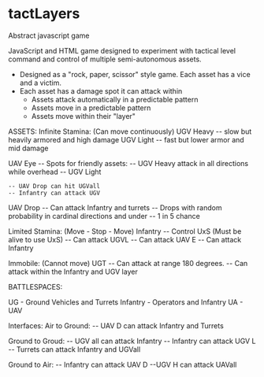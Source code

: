 # tactLayers
Abstract javascript game

JavaScript and HTML game designed to experiment with tactical level command and control
of multiple semi-autonomous assets.
- Designed as a "rock, paper, scissor" style game. Each asset has a vice and a victim.
- Each asset has a damage spot it can attack within
  - Assets attack automatically in a predictable pattern
  - Assets move in a predictable pattern
  - Assets move within their "layer"

ASSETS:
Infinite Stamina: (Can move continuously)
  UGV Heavy -- slow but heavily armored and high damage
  UGV Light -- fast but lower armor and mid damage

  UAV Eye -- Spots for friendly assets:
    -- UGV Heavy attack in all directions while overhead
    -- UGV Light

    -- UAV Drop can hit UGVall
    -- Infantry can attack UGV

  UAV Drop -- Can attack Infantry and turrets
    -- Drops with random probability in cardinal directions and under
    -- 1 in 5 chance

Limited Stamina: (Move - Stop - Move)
  Infantry -- Control UxS (Must be alive to use UxS)
    -- Can attack UGVL
    -- Can attack UAV E
    -- Can attack Infantry

Immobile: (Cannot move)
  UGT -- Can attack at range 180 degrees.
    -- Can attack within the Infantry and UGV layer


BATTLESPACES:

UG - Ground Vehicles and Turrets
Infantry - Operators and Infantry
UA - UAV

Interfaces:
  Air to Ground:
  -- UAV D can attack Infantry and Turrets

  Ground to Groud:
  -- UGV all can attack Infantry
  -- Infantry can attack UGV L
  -- Turrets can attack Infantry and UGVall

  Ground to Air:
  -- Infantry can attack UAV D
  --UGV H can attack UAVall
  
